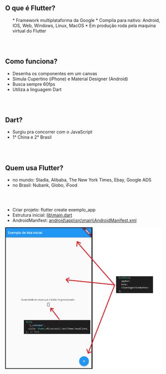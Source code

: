 <h2>O que é Flutter?</h2>
<ul>
* Framework multiplataforma da Google
* Compila para nativo: Android, IOS, Web, Windows, Linux, MacOS
* Em produção roda pela maquina virtual do Flutter
</ul>
<br><br>

<h2>Como funciona?</h2>
<ul>
<li>Desenha os componentes em um canvas</li>
<li>Simula Cupertino (iPhone) e Material Designer (Android)</li>
<li>Busca sempre 60fps</li>
<li>Utiliza a linguagem Dart</li>
</ul>
  
<br><br>
<h2>Dart?</h2>
<ul>
<li>Surgiu pra concorrer com o JavaScript</li>
<li>1° China e 2° Brasil</li>
</ul>

<br><br>
<h2>Quem usa Flutter?</h2>
<ul>
<li>no mundo: Stadia, Alibaba, The New York Times, Ebay, Google ADS</li>
<li>no Brasil: Nubank, Globo, iFood</li>
</ul>

<br><br>
* Criar projeto: flutter create exemplo_app
* Estrutura inicial: [lib\main.dart](lib/main.dart)
* AndroidManifest: [android\app\src\main\AndroidManifest.xml](android/app/src/main/AndroidManifest.xml)

<img src='https://raw.githubusercontent.com/renantescaro/flutter-exemplo-app/master/_docs/tela_inicial.png'>

